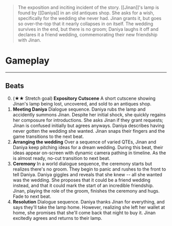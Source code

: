 > The exposition and inciting incident of the story. [[Jinan]]'s lamp is found by [[Daniya]] in an old antiques shop. She asks for a wish, specifically for the wedding she never had. Jinan grants it, but goes so over-the-top that it nearly collapses in on itself. The wedding survives in the end, but there is no groom; Daniya laughs it off and declares it a friend wedding, commemorating their new friendship with Jinan.

# Gameplay
---
## Beats
0. (★★ Stretch goal) **Expository Cutscene**
A short cutscene showing Jinan's lamp being lost, uncovered, and sold to an antiques shop.
1. **Meeting Daniya**
Dialogue sequence. Daniya rubs the lamp and accidently summons Jinan. Despite her initial shock, she quickly regains her composure for introductions. She asks Jinan if they grant requests; Jinan is confused initially but agrees anyways. Daniya describes having never gotten the wedding she wanted. Jinan snaps their fingers and the game transitions to the next beat.
2. **Arranging the wedding**
Over a sequence of varied QTEs, Jinan and Daniya keep pitching ideas for a dream wedding. During this beat, their ideas appear on-screen with dynamic camera pathing in timeline. As the is almost ready, no-cut transition to next beat.
3. **Ceremony**
In a world dialogue sequence, the ceremony starts but realizes there's no groom. They begin to panic and rushes to the front to tell Daniya. Daniya giggles and reveals that she knew -- all she wanted was the wedding. She proposes that it could be a friend wedding instead, and that it could mark the start of an incredible friendship. Jinan, playing the role of the groom, finishes the ceremony and hugs. Fade to next beat.
4. **Resolution**
Dialogue sequence. Daniya thanks Jinan for everything, and says they'll take the lamp home. However, realizing she left her wallet at home, she promises that she'll come back that night to buy it. Jinan excitedly agrees and returns to their lamp.